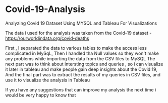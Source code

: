 # Covid-19-Analysis
Analyzing Covid 19 Dataset Using MYSQL  and Tableau For Visualizations

The data i used for the analysis was taken from the Covid-19 dataset - https://ourworldindata.org/covid-deaths

First , I separated the data to various tables to make the access less complicated in MySqL,
Then I handled tha Null values so they won't make any problems while importing the data from the CSV files to MySQL
The next part was to think about intersting topics and queries ,
so i can visualize it later in tableau and make people gain deep insights about the Covid 19,
And the final part was to extract the results of my queries in CSV files, and use it to visualize the analysis in Tableau

If you have any suggestions that can improve my analysis the next time i would be very happy to know that
